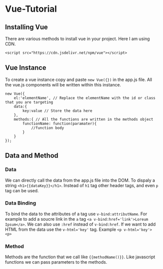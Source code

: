 # Vue-Tutorial

## Installing Vue
There are various methods to install vue in your project. Here I am using CDN.

`<script src="https://cdn.jsdelivr.net/npm/vue"></script>`

## Vue Instance
To create a vue instance copy and paste `new Vue({})` in the app.js file. All the vue.js components will be written within this instance.

```
new Vue({
	el:'elementName', // Replace the elementName with the id or class that you are targeting 
	data:{
		key:value // Store the data here
	},
	methods:{ // All the functions are written in the methods object
		functionName: function(paramater){
			//function body
		}
	}
});
```

## Data and Method

### Data
We can directly call the data from the app.js file into the DOM.
To dispaly a string `<h1>{{dataKey}}</h1>`.
Instead of `h1` tag other header tags, and even `p` tag can be used.

### Data Binding
To bind the data to the attributes of a tag use `v-bind:attributName`. 
For example to add a soucre link in the `a` tag
`<a v-bind:href='link'>Loreum Ipsum</a>`. We can also use `:href` instead of `v-bind:href`.
If we want to add HTML from the data use the `v-html='key'` tag.
Example `<p v-html='key'><p>`

### Method
Methods are the function that we call like `{{methodName()}}`.
Like javascript functions we can pass parameters to the methods.